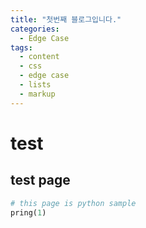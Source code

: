 ```yaml
---
title: "첫번째 블로그입니다."
categories:
  - Edge Case
tags:
  - content
  - css
  - edge case
  - lists
  - markup
---
```





# test

## test page


```python
# this page is python sample
pring(1)
```

